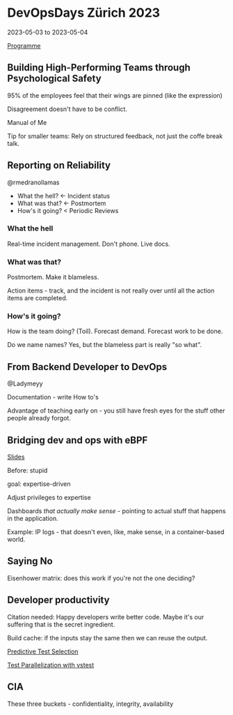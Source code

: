 # DevOpsDays Zürich 2023
2023-05-03 to 2023-05-04

[Programme](https://www.devopsdays.ch/program)

## Building High-Performing Teams through Psychological Safety
95% of the employees feel that their wings are pinned (like the expression)

Disagreement doesn't have to be conflict.

Manual of Me

Tip for smaller teams: Rely on structured feedback, not just the coffe break talk.

## Reporting on Reliability
@rmedranollamas

 - What the hell? &lt;- Incident status
 - What was that? &lt;- Postmortem
 - How's it going? &lt; Periodic Reviews

### What the hell
Real-time incident management. Don't phone. Live docs.

### What was that?
Postmortem. Make it blameless.

Action items - track, and the incident is not really over until all the action items are completed.

### How's it going?
How is the team doing? (Toil). Forecast demand. Forecast work to be done.

Do we name names? Yes, but the blameless part is really "so what".

## From Backend Developer to DevOps
@Ladymeyy

Documentation - write How to's

Advantage of teaching early on - you still have fresh eyes for the stuff other people already forgot.

## Bridging dev and ops with eBPF
[Slides](https://www.slideshare.net/raphink/devopsdays-zurich-2023-bridging-dev-and-ops-with-ebpf-extending-observability-upwards-and-downwards)

Before: stupid

goal: expertise-driven

Adjust privileges to expertise

Dashboards *that actually make sense* - pointing to actual stuff that happens in the application.

Example: IP logs - that doesn't even, like, make sense, in a container-based world.

## Saying No
Eisenhower matrix: does this work if you're not the one deciding?

## Developer productivity
Citation needed: Happy developers write better code. Maybe it's our suffering that is the secret ingredient.

Build cache: if the inputs stay the same then we can reuse the output.

[Predictive Test Selection](https://research.facebook.com/publications/predictive-test-selection/)

[Test Parallelization with vstest](https://learn.microsoft.com/en-us/azure/devops/pipelines/test/parallel-testing-vstest?view=azure-devops)

## CIA
These three buckets - confidentiality, integrity, availability

